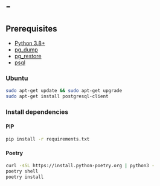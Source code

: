 # -

## Prerequisites

- [Python 3.8+](https://www.python.org/downloads/)
- [pg_dump](https://www.postgresql.org/docs/16/app-pgdump.html)
- [pg_restore](https://www.postgresql.org/docs/16/app-pgrestore.html)
- [psql](https://www.postgresql.org/docs/16/app-psql.html)

### Ubuntu

```bash
sudo apt-get update && sudo apt-get upgrade
sudo apt-get install postgresql-client
```

### Install dependencies

#### PIP

```bash
pip install -r requirements.txt
```

#### Poetry

```bash
curl -sSL https://install.python-poetry.org | python3 -
poetry shell
poetry install
```
